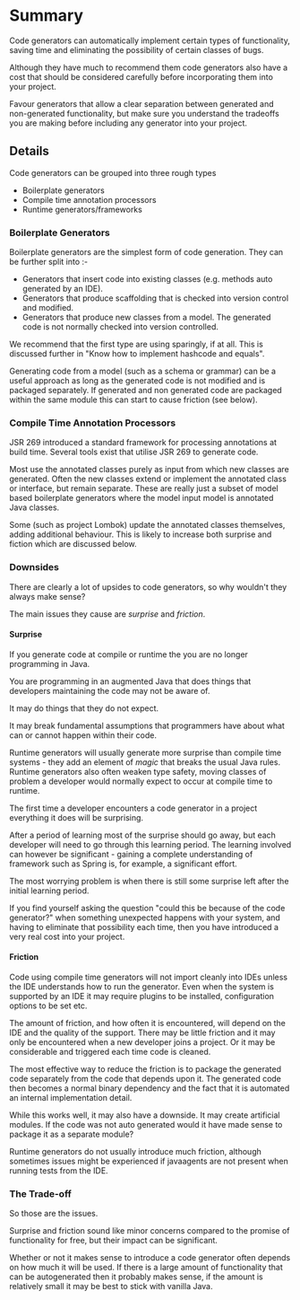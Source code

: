 # Summary

Code generators can automatically implement certain types of functionality, saving time and eliminating the possibility of certain classes of bugs.

Although they have much to recommend them code generators also have a cost that should be considered carefully before incorporating them into your project. 

Favour generators that allow a clear separation between generated and non-generated functionality, but make sure you understand the tradeoffs you are making before including any generator into your project.

## Details

Code generators can be grouped into three rough types

* Boilerplate generators
* Compile time annotation processors
* Runtime generators/frameworks

### Boilerplate Generators

Boilerplate generators are the simplest form of code generation. They can be further split into :-

* Generators that insert code into existing classes (e.g. methods auto generated by an IDE).
* Generators that produce scaffolding that is checked into version control and modified.
* Generators that produce new classes from a model. The generated code is not normally checked into version controlled. 

We recommend that the first type are using sparingly, if at all. This is discussed further in "Know how to implement hashcode and equals".

Generating code from a model (such as a schema or grammar) can be a useful approach as long as the generated code is not modified and is packaged separately. If generated and non generated code are packaged within the same module this can start to cause friction (see below).

### Compile Time Annotation Processors

JSR 269 introduced a standard framework for processing annotations at build time. Several tools exist that utilise JSR 269  to generate code.

Most use the annotated classes purely as input from which new classes are generated. Often the new classes extend or implement the annotated class or interface, but remain separate. These are really just a subset of model based boilerplate generators where the model input model is annotated Java classes. 

Some (such as project Lombok) update the annotated classes themselves, adding additional behaviour. This is likely to increase both surprise and fiction which are discussed below. 

### Downsides

There are clearly a lot of upsides to code generators, so why wouldn't they always make sense?

The main issues they cause are *surprise* and *friction*.

#### Surprise

If you generate code at compile or runtime the you are no longer programming in Java.

You are programming in an augmented Java that does things that developers maintaining the code may not be aware of.

It may do things that they do not expect. 

It may break fundamental assumptions that programmers have about what can or cannot happen within their code.

Runtime generators will usually generate more surprise than compile time systems - they add an element of *magic* that breaks the usual Java rules. Runtime generators also often weaken type safety, moving classes of problem a developer would normally expect to occur at compile time to runtime.

The first time a developer encounters a code generator in a project everything it does will be surprising. 

After a period of learning most of the surprise should go away, but each developer will need to go through this learning period. The learning involved can however be significant - gaining a complete understanding of framework such as Spring is, for example, a significant effort.

The most worrying problem is when there is still some surprise left after the initial learning period. 

If you find yourself asking the question "could this be because of the code generator?" when something unexpected happens with your system, and having to eliminate that possibility each time, then you have introduced a very real cost into your project.

#### Friction

Code using compile time generators will not import cleanly into IDEs unless the IDE understands how to run the generator. Even when the system is supported by an IDE it may require plugins to be installed, configuration options to be set etc.

The amount of friction, and how often it is encountered, will depend on the IDE and the quality of the support. There may be little friction and it may only be encountered when a new developer joins a project. Or it may be considerable and triggered each time code is cleaned.

The most effective way to reduce the friction is to package the generated code separately from the code that depends upon it. The generated code then becomes a normal binary dependency and the fact that it is automated an internal implementation detail.

While this works well, it may also have a downside. It may create artificial modules. If the code was not auto generated would it have made sense to package it as a separate module?

Runtime generators do not usually introduce much friction, although sometimes issues might be experienced if javaagents are not present when running tests from the IDE.

### The Trade-off

So those are the issues. 

Surprise and friction sound like minor concerns compared to the promise of functionality for free, but their impact can be significant. 

Whether or not it makes sense to introduce a code generator often depends on how much it will be used. If there is a large amount of functionality that can be autogenerated then it probably makes sense, if the amount is relatively small it may be best to stick with vanilla Java.


